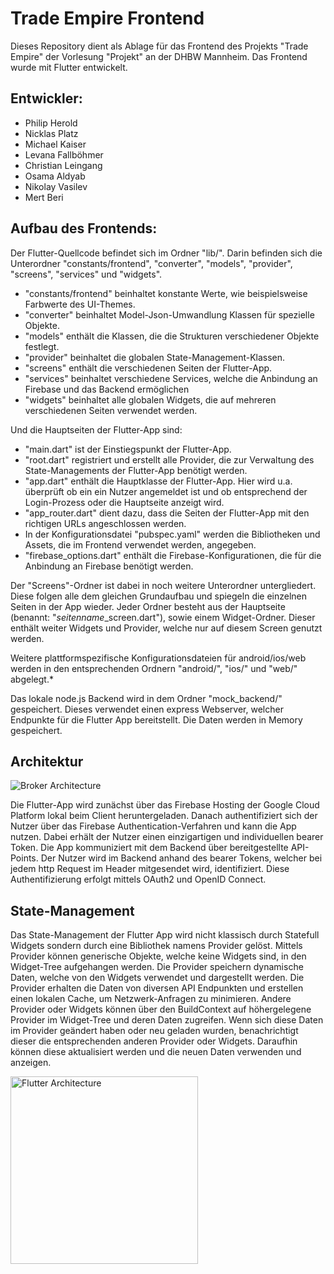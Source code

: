 # Trade Empire Frontend

Dieses Repository dient als Ablage für das Frontend des Projekts "Trade Empire" der Vorlesung "Projekt" an der DHBW Mannheim. Das Frontend wurde mit Flutter entwickelt.

## Entwickler:

- Philip Herold
- Nicklas Platz
- Michael Kaiser
- Levana Fallböhmer
- Christian Leingang
- Osama Aldyab
- Nikolay Vasilev
- Mert Beri

## Aufbau des Frontends:

Der Flutter-Quellcode befindet sich im Ordner "lib/".
Darin befinden sich die Unterordner "constants/frontend", "converter", "models", "provider", "screens", "services" und "widgets".

- "constants/frontend" beinhaltet konstante Werte, wie beispielsweise Farbwerte des UI-Themes.
- "converter" beinhaltet Model-Json-Umwandlung Klassen für spezielle Objekte.
- "models" enthält die Klassen, die die Strukturen verschiedener Objekte festlegt.
- "provider" beinhaltet die globalen State-Management-Klassen.
- "screens" enthält die verschiedenen Seiten der Flutter-App.
- "services" beinhaltet verschiedene Services, welche die Anbindung an Firebase und das Backend ermöglichen
- "widgets" beinhaltet alle globalen Widgets, die auf mehreren verschiedenen Seiten verwendet werden.

Und die Hauptseiten der Flutter-App sind:

- "main.dart" ist der Einstiegspunkt der Flutter-App.
- "root.dart" registriert und erstellt alle Provider, die zur Verwaltung des State-Managements der Flutter-App benötigt werden.
- "app.dart" enthält die Hauptklasse der Flutter-App. Hier wird u.a. überprüft ob ein ein Nutzer angemeldet ist und ob entsprechend der Login-Prozess oder die Hauptseite anzeigt wird.
- "app_router.dart" dient dazu, dass die Seiten der Flutter-App mit den richtigen URLs angeschlossen werden.
- In der Konfigurationsdatei "pubspec.yaml" werden die Bibliotheken und Assets, die im Frontend verwendet werden, angegeben.
- "firebase_options.dart" enthält die Firebase-Konfigurationen, die für die Anbindung an Firebase benötigt werden.

Der "Screens"-Ordner ist dabei in noch weitere Unterordner untergliedert. Diese folgen alle dem gleichen Grundaufbau und spiegeln die einzelnen Seiten in der App wieder. Jeder Ordner besteht aus der Hauptseite (benannt: "_seitenname_\_screen.dart"), sowie einem Widget-Ordner. Dieser enthält weiter Widgets und Provider, welche nur auf diesem Screen genutzt werden.

Weitere plattformspezifische Konfigurationsdateien für android/ios/web werden in den entsprechenden Ordnern "android/", "ios/" und "web/" abgelegt.*

Das lokale node.js Backend wird in dem Ordner "mock_backend/" gespeichert. Dieses verwendet einen express Webserver, welcher Endpunkte für die Flutter App bereitstellt. Die Daten werden in Memory gespeichert.


## Architektur
![Broker Architecture](https://user-images.githubusercontent.com/40596710/175899938-16f0bff4-b74d-465f-a436-cc49ce5d61ba.jpg)

Die Flutter-App wird zunächst über das Firebase Hosting der Google Cloud Platform lokal beim Client heruntergeladen. Danach authentifiziert sich der Nutzer über das Firebase Authentication-Verfahren und kann die App nutzen. Dabei erhält der Nutzer einen einzigartigen und individuellen bearer Token.
Die App kommuniziert mit dem Backend über bereitgestellte API-Points. Der Nutzer wird im Backend anhand des bearer Tokens, welcher bei jedem http Request im Header mitgesendet wird, identifiziert. Diese Authentifizierung erfolgt mittels OAuth2 und OpenID Connect.


## State-Management
Das State-Management der Flutter App wird nicht klassisch durch Statefull Widgets sondern durch eine Bibliothek namens Provider gelöst. Mittels Provider können generische Objekte, welche keine Widgets sind, in den Widget-Tree aufgehangen werden.
Die Provider speichern dynamische Daten, welche von den Widgets verwendet und dargestellt werden. Die Provider erhalten die Daten von diversen API Endpunkten und erstellen einen lokalen Cache, um Netzwerk-Anfragen zu minimieren.
Andere Provider oder Widgets können über den BuildContext auf höhergelegene Provider im Widget-Tree und deren Daten zugreifen. Wenn sich diese Daten im Provider geändert haben oder neu geladen wurden, benachrichtigt dieser die entsprechenden anderen Provider oder Widgets. Daraufhin können diese aktualisiert werden und die neuen Daten verwenden und anzeigen.

<img src="https://drive.google.com/uc?export=view&id=1PbWgr2_y906aX-Tj9_pksxRmLZUxGYqQ" alt="Flutter Architecture" width="300"/>